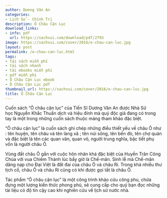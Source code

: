 ```yaml
---
author: Dương Văn An
categories:
- Lịch Sử - Chính Trị
description: Ô Châu Cận Lục
download_links:
- info: pdf
  url: https://sachvui.com/download/pdf/2793
image: https://sachvui.com/cover/2016/o-chau-can-luc.jpg
layout: post
permalink: /o-chau-can-luc.html
tags:
- tải sách miễn phí
- tải sách nhanh
- tải ebooks miễn phí
- pdf miễn phí
- Ô Châu Cận Lục ebook
- Ô Châu Cận Lục pdf
thumbnail_url: https://sachvui.com/cover/2016/o-chau-can-luc.jpg
title: Ô Châu Cận Lục
---
```


 <div class="item-desc text-justify"> <p>Cuốn sách “Ô châu cận lục” của Tiến Sĩ Dương Văn An được Nhà Sử học Nguyễn Khắc Thuần dịch và hiệu đính mà quý độc giả đang có trong tay là một trong những cuốn sách thuộc mảng tham khảo đặc biệt.</p><p>“Ô châu cận lục” là cuốn sách ghi chép những điều thiết yếu về châu Ô như : tên huyện, tên châu và tên làng xã ; tên núi sông, tên bến đò, tên chợ quán và đặc biệt là tên các quan văn, quan võ, người trung nghĩa, bậc tiết phụ vốn là người châu Ô.</p><p>Vùng đất châu Ô gắn với cuộc hôn nhân khá đặc biệt của Huyền Trân Công Chúa với vua Chiêm Thành lúc bấy giờ là Chế-mân. Sính lễ mà Chế-mân dâng nạp cho Đại Việt là đất đai của châu Ô và châu Rí. Trong khá nhiều thư tịch cổ, châu Ô và châu Rí cũng có khi được gọi tắt là châu Ô.</p><p>Tác phẩm “Ô châu cận lục” là một công trình khảo cứu công phu, chứa đựng một lượng kiến thức phong phú, sẽ cung cấp cho quý bạn đọc những tài liệu có độ tin cậy cao khi nghiên cứu về lịch sử nước nhà.</p> </div>